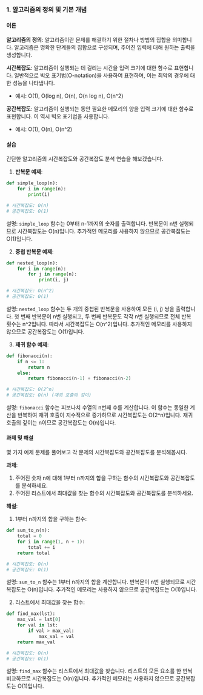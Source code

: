### 1. 알고리즘의 정의 및 기본 개념

#### 이론
**알고리즘의 정의**: 알고리즘이란 문제를 해결하기 위한 절차나 방법의 집합을 의미합니다. 알고리즘은 명확한 단계들의 집합으로 구성되며, 주어진 입력에 대해 원하는 출력을 생성합니다.

**시간복잡도**: 알고리즘이 실행되는 데 걸리는 시간을 입력 크기에 대한 함수로 표현합니다. 일반적으로 빅오 표기법(O-notation)을 사용하여 표현하며, 이는 최악의 경우에 대한 성능을 나타냅니다.
- 예시: O(1), O(log n), O(n), O(n log n), O(n^2)

**공간복잡도**: 알고리즘이 실행되는 동안 필요한 메모리의 양을 입력 크기에 대한 함수로 표현합니다. 이 역시 빅오 표기법을 사용합니다.
- 예시: O(1), O(n), O(n^2)

#### 실습
간단한 알고리즘의 시간복잡도와 공간복잡도 분석 연습을 해보겠습니다.

1. **반복문 예제**:
```python
def simple_loop(n):
    for i in range(n):
        print(i)

# 시간복잡도: O(n)
# 공간복잡도: O(1)
```
설명: `simple_loop` 함수는 0부터 n-1까지의 숫자를 출력합니다. 반복문이 n번 실행되므로 시간복잡도는 O(n)입니다. 추가적인 메모리를 사용하지 않으므로 공간복잡도는 O(1)입니다.

2. **중첩 반복문 예제**:
```python
def nested_loop(n):
    for i in range(n):
        for j in range(n):
            print(i, j)

# 시간복잡도: O(n^2)
# 공간복잡도: O(1)
```
설명: `nested_loop` 함수는 두 개의 중첩된 반복문을 사용하여 모든 (i, j) 쌍을 출력합니다. 첫 번째 반복문이 n번 실행되고, 두 번째 반복문도 각각 n번 실행되므로 전체 반복 횟수는 n^2입니다. 따라서 시간복잡도는 O(n^2)입니다. 추가적인 메모리를 사용하지 않으므로 공간복잡도는 O(1)입니다.

3. **재귀 함수 예제**:
```python
def fibonacci(n):
    if n <= 1:
        return n
    else:
        return fibonacci(n-1) + fibonacci(n-2)

# 시간복잡도: O(2^n)
# 공간복잡도: O(n) (재귀 호출의 깊이)
```
설명: `fibonacci` 함수는 피보나치 수열의 n번째 수를 계산합니다. 이 함수는 동일한 계산을 반복하여 재귀 호출이 지수적으로 증가하므로 시간복잡도는 O(2^n)입니다. 재귀 호출의 깊이는 n이므로 공간복잡도는 O(n)입니다.

#### 과제 및 해설
몇 가지 예제 문제를 풀어보고 각 문제의 시간복잡도와 공간복잡도를 분석해봅시다.

**과제**:
1. 주어진 숫자 n에 대해 1부터 n까지의 합을 구하는 함수의 시간복잡도와 공간복잡도를 분석하세요.
2. 주어진 리스트에서 최대값을 찾는 함수의 시간복잡도와 공간복잡도를 분석하세요.

**해설**:
1. 1부터 n까지의 합을 구하는 함수:
```python
def sum_to_n(n):
    total = 0
    for i in range(1, n + 1):
        total += i
    return total

# 시간복잡도: O(n)
# 공간복잡도: O(1)
```
설명: `sum_to_n` 함수는 1부터 n까지의 합을 계산합니다. 반복문이 n번 실행되므로 시간복잡도는 O(n)입니다. 추가적인 메모리는 사용하지 않으므로 공간복잡도는 O(1)입니다.

2. 리스트에서 최대값을 찾는 함수:
```python
def find_max(lst):
    max_val = lst[0]
    for val in lst:
        if val > max_val:
            max_val = val
    return max_val

# 시간복잡도: O(n)
# 공간복잡도: O(1)
```
설명: `find_max` 함수는 리스트에서 최대값을 찾습니다. 리스트의 모든 요소를 한 번씩 비교하므로 시간복잡도는 O(n)입니다. 추가적인 메모리는 사용하지 않으므로 공간복잡도는 O(1)입니다.
